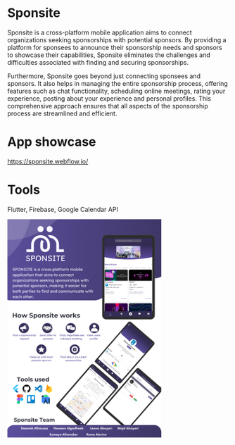 # Sponsite

Sponsite is a cross-platform mobile application aims to connect organizations seeking sponsorships with potential sponsors. By providing a platform for sponsees to announce their sponsorship needs and sponsors to showcase their capabilities, Sponsite eliminates the challenges and difficulties associated with finding and securing sponsorships.

Furthermore, Sponsite goes beyond just connecting sponsees and sponsors. It also helps in managing the entire sponsorship process, offering features such as chat functionality, scheduling online meetings, rating your experience, posting about your experience and personal profiles. This comprehensive approach ensures that all aspects of the sponsorship process are streamlined and efficient.

# App showcase

https://sponsite.webflow.io/

# Tools

Flutter, Firebase, Google Calendar API

<p align="left">
<img src="Poster.png" width="350" alt="Sponsite poster">
</p>

